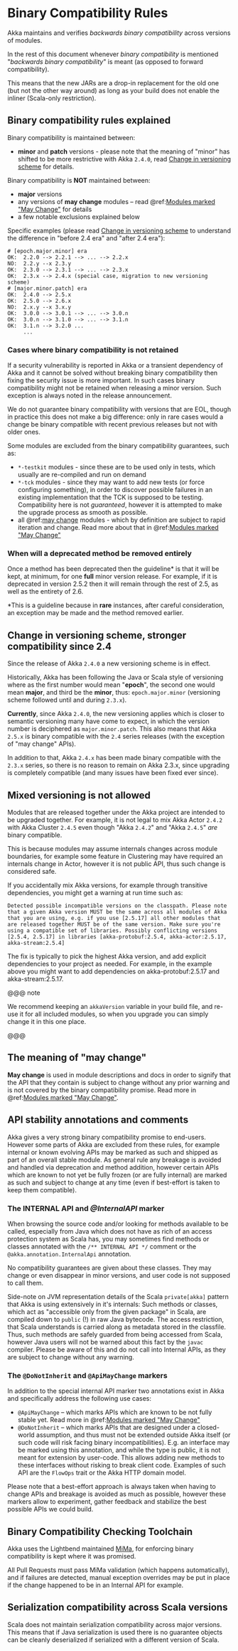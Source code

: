 # Binary Compatibility Rules

Akka maintains and verifies *backwards binary compatibility* across versions of modules.

In the rest of this document whenever *binary compatibility* is mentioned "*backwards binary compatibility*" is meant
(as opposed to forward compatibility).

This means that the new JARs are a drop-in replacement for the old one 
(but not the other way around) as long as your build does not enable the inliner (Scala-only restriction).

## Binary compatibility rules explained

Binary compatibility is maintained between:

 * **minor** and **patch** versions - please note that the meaning of "minor" has shifted to be more restrictive with Akka `2.4.0`, read [Change in versioning scheme](#24versioningchange) for details.

Binary compatibility is **NOT** maintained between:

 * **major** versions
 * any versions of **may change** modules – read @ref:[Modules marked "May Change"](may-change.md) for details
 * a few notable exclusions explained below

Specific examples (please read [Change in versioning scheme](#24versioningchange) to understand the difference in "before 2.4 era" and "after 2.4 era"):

```
# [epoch.major.minor] era
OK:  2.2.0 --> 2.2.1 --> ... --> 2.2.x
NO:  2.2.y --x 2.3.y
OK:  2.3.0 --> 2.3.1 --> ... --> 2.3.x
OK:  2.3.x --> 2.4.x (special case, migration to new versioning scheme)
# [major.minor.patch] era
OK:  2.4.0 --> 2.5.x
OK:  2.5.0 --> 2.6.x
NO:  2.x.y --x 3.x.y
OK:  3.0.0 --> 3.0.1 --> ... --> 3.0.n
OK:  3.0.n --> 3.1.0 --> ... --> 3.1.n
OK:  3.1.n --> 3.2.0 ...
     ...
```

### Cases where binary compatibility is not retained

If a security vulnerability is reported in Akka or a transient dependency of Akka and it cannot be solved without breaking binary compatibility then fixing the security issue is more important. In such cases binary compatibility might not be retained when releasing a minor version. Such exception is always noted in the release announcement.

We do not guarantee binary compatibility with versions that are EOL, though in
practice this does not make a big difference: only in rare cases would a change
be binary compatible with recent previous releases but not with older ones.

Some modules are excluded from the binary compatibility guarantees, such as:

 * `*-testkit` modules - since these are to be used only in tests, which usually are re-compiled and run on demand
 * `*-tck` modules - since they may want to add new tests (or force configuring something), in order to discover possible failures in an existing implementation that the TCK is supposed to be testing. Compatibility here is not *guaranteed*, however it is attempted to make the upgrade process as smooth as possible.
 * all @ref:[may change](may-change.md) modules - which by definition are subject to rapid iteration and change. Read more about that in @ref:[Modules marked "May Change"](may-change.md)
 
### When will a deprecated method be removed entirely

Once a method has been deprecated then the guideline* is that it will be kept, at minimum, for one **full** minor version release. For example, if it is deprecated in version 2.5.2 then it will remain through the rest of 2.5, as well as the entirety of 2.6. 

*This is a guideline because in **rare** instances, after careful consideration, an exception may be made and the method removed earlier.

<a id="24versioningchange"></a>
## Change in versioning scheme, stronger compatibility since 2.4

Since the release of Akka `2.4.0` a new versioning scheme is in effect.

Historically, Akka has been following the Java or Scala style of versioning where as the first number would mean "**epoch**",
the second one would mean **major**, and third be the **minor**, thus: `epoch.major.minor` (versioning scheme followed until and during `2.3.x`).

**Currently**, since Akka `2.4.0`, the new versioning applies which is closer to semantic versioning many have come to expect, 
in which the version number is deciphered as `major.minor.patch`. This also means that Akka `2.5.x` is binary compatible with the `2.4` series releases (with the exception of "may change" APIs).

In addition to that, Akka `2.4.x` has been made binary compatible with the `2.3.x` series,
so there is no reason to remain on Akka 2.3.x, since upgrading is completely compatible 
(and many issues have been fixed ever since).

## Mixed versioning is not allowed

Modules that are released together under the Akka project are intended to be upgraded together.
For example, it is not legal to mix Akka Actor `2.4.2` with Akka Cluster `2.4.5` even though
"Akka `2.4.2`" and "Akka `2.4.5`" *are* binary compatible. 

This is because modules may assume internals changes across module boundaries, for example some feature
in Clustering may have required an internals change in Actor, however it is not public API, 
thus such change is considered safe.

If you accidentally mix Akka versions, for example through transitive
dependencies, you might get a warning at run time such as:

```
Detected possible incompatible versions on the classpath. Please note that a given Akka version MUST be the same across all modules of Akka that you are using, e.g. if you use [2.5.17] all other modules that are released together MUST be of the same version. Make sure you're using a compatible set of libraries. Possibly conflicting versions [2.5.4, 2.5.17] in libraries [akka-protobuf:2.5.4, akka-actor:2.5.17, akka-stream:2.5.4]
```

The fix is typically to pick the highest Akka version, and add explicit
dependencies to your project as needed. For example, in the example above
you might want to add dependencies on akka-protobuf:2.5.17 and
akka-stream:2.5.17.

@@@ note

We recommend keeping an `akkaVersion` variable in your build file, and re-use it for all
included modules, so when you upgrade you can simply change it in this one place.

@@@

## The meaning of "may change"

**May change** is used in module descriptions and docs in order to signify that the API that they contain
is subject to change without any prior warning and is not covered by the binary compatibility promise.
Read more in @ref:[Modules marked "May Change"](may-change.md).

## API stability annotations and comments

Akka gives a very strong binary compatibility promise to end-users. However some parts of Akka are excluded 
from these rules, for example internal or known evolving APIs may be marked as such and shipped as part of 
an overall stable module. As general rule any breakage is avoided and handled via deprecation and method addition,
however certain APIs which are known to not yet be fully frozen (or are fully internal) are marked as such and subject 
to change at any time (even if best-effort is taken to keep them compatible).

### The INTERNAL API and *@InternalAPI* marker

When browsing the source code and/or looking for methods available to be called, especially from Java which does not
have as rich of an access protection system as Scala has, you may sometimes find methods or classes annotated with
the `/** INTERNAL API */` comment or the `@akka.annotation.InternalApi` annotation. 

No compatibility guarantees are given about these classes. They may change or even disappear in minor versions,
and user code is not supposed to call them.

Side-note on JVM representation details of the Scala `private[akka]` pattern that Akka is using extensively in 
it's internals: Such methods or classes, which act as "accessible only from the given package" in Scala, are compiled
down to `public` (!) in raw Java bytecode. The access restriction, that Scala understands is carried along
as metadata stored in the classfile. Thus, such methods are safely guarded from being accessed from Scala,
however Java users will not be warned about this fact by the `javac` compiler. Please be aware of this and do not call
into Internal APIs, as they are subject to change without any warning.

### The `@DoNotInherit` and `@ApiMayChange` markers

In addition to the special internal API marker two annotations exist in Akka and specifically address the following use cases:

 * `@ApiMayChange` – which marks APIs which are known to be not fully stable yet. Read more in @ref:[Modules marked "May Change"](may-change.md)
 * `@DoNotInherit` – which marks APIs that are designed under a closed-world assumption, and thus must not be
extended outside Akka itself (or such code will risk facing binary incompatibilities). E.g. an interface may be
marked using this annotation, and while the type is public, it is not meant for extension by user-code. This allows
adding new methods to these interfaces without risking to break client code. Examples of such API are the `FlowOps`
trait or the Akka HTTP domain model.

Please note that a best-effort approach is always taken when having to change APIs and breakage is avoided as much as 
possible, however these markers allow to experiment, gather feedback and stabilize the best possible APIs we could build.

## Binary Compatibility Checking Toolchain

Akka uses the Lightbend maintained [MiMa](https://github.com/lightbend/mima),
for enforcing binary compatibility is kept where it was promised.

All Pull Requests must pass MiMa validation (which happens automatically), and if failures are detected,
manual exception overrides may be put in place if the change happened to be in an Internal API for example.

## Serialization compatibility across Scala versions

Scala does not maintain serialization compatibility across major versions. This means that if Java serialization is used
there is no guarantee objects can be cleanly deserialized if serialized with a different version of Scala.
